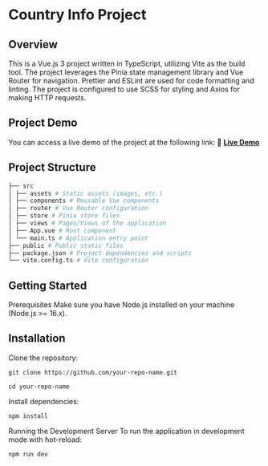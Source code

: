 # Country Info Project

## Overview

This is a Vue.js 3 project written in TypeScript, utilizing Vite as the build tool. The project leverages the Pinia state management library and Vue Router for navigation. Prettier and ESLint are used for code formatting and linting. The project is configured to use SCSS for styling and Axios for making HTTP requests.

## Project Demo

You can access a live demo of the project at the following link:
🔗 **[Live Demo](https://country-info-lovat.vercel.app/)**

## Project Structure
```bash
├── src
│ ├── assets # Static assets (images, etc.)
│ ├── components # Reusable Vue components
│ ├── router # Vue Router configuration
│ ├── store # Pinia store files
│ ├── views # Pages/Views of the application
│ ├── App.vue # Root component
│ └── main.ts # Application entry point
├── public # Public static files
├── package.json # Project dependencies and scripts
└── vite.config.ts # Vite configuration
```
## Getting Started

Prerequisites
Make sure you have Node.js installed on your machine (Node.js >= 16.x).

## Installation

Clone the repository:
```
git clone https://github.com/your-repo-name.git
```
```
cd your-repo-name
```

Install dependencies:
```
npm install
```

Running the Development Server
To run the application in development mode with hot-reload:
```
npm run dev
```
